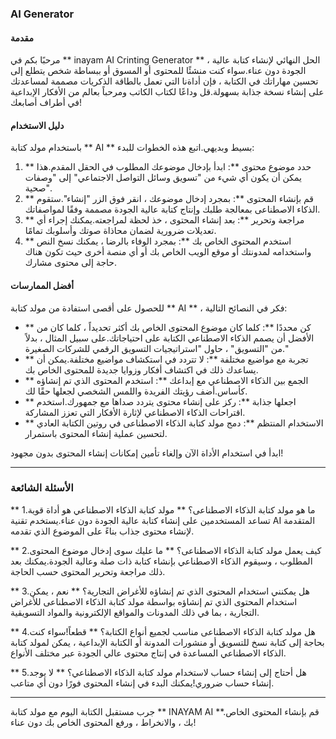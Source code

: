 ### AI Generator

#### مقدمة
مرحبًا بكم في ** inayam AI Crinting Generator ** ، الحل النهائي لإنشاء كتابة عالية الجودة دون عناء.سواء كنت منشئًا للمحتوى أو المسوق أو ببساطة شخص يتطلع إلى تحسين مهاراتك في الكتابة ، فإن أداةنا التي تعمل بالطاقة الذكريات مصممة لمساعدتك على إنشاء نسخة جذابة بسهولة.قل وداعًا لكتاب الكاتب ومرحباً بعالم من الأفكار الإبداعية في أطراف أصابعك!

#### دليل الاستخدام
باستخدام مولد كتابة ** AI ** بسيط وبديهي.اتبع هذه الخطوات للبدء:

1. ** حدد موضوع محتوى **: ابدأ بإدخال موضوعك المطلوب في الحقل المقدم.هذا يمكن أن يكون أي شيء من "تسويق وسائل التواصل الاجتماعي" إلى "وصفات صحية".
2. ** قم بإنشاء المحتوى **: بمجرد إدخال موضوعك ، انقر فوق الزر "إنشاء".ستقوم الذكاء الاصطناعى بمعالجة طلبك وإنتاج كتابة عالية الجودة مصممة وفقًا لمواصفاتك.
3. ** مراجعة وتحرير **: بعد إنشاء المحتوى ، خذ لحظة لمراجعته.يمكنك إجراء أي تعديلات ضرورية لضمان محاذاة صوتك وأسلوبك تمامًا.
4. ** استخدم المحتوى الخاص بك **: بمجرد الوفاء بالرضا ، يمكنك نسخ النص واستخدامه لمدونتك أو موقع الويب الخاص بك أو أي منصة أخرى حيث تكون هناك حاجة إلى محتوى مشارك.

#### أفضل الممارسات
للحصول على أقصى استفادة من مولد كتابة ** AI ** ، فكر في النصائح التالية:

- ** كن محددًا **: كلما كان موضوع المحتوى الخاص بك أكثر تحديداً ، كلما كان من الأفضل أن يصمم الذكاء الاصطناعي الكتابة على احتياجاتك.على سبيل المثال ، بدلاً من "التسويق" ، حاول "استراتيجيات التسويق الرقمي للشركات الصغيرة."
- ** تجربة مع مواضيع مختلفة **: لا تتردد في استكشاف مواضيع مختلفة.يمكن أن يساعدك ذلك في اكتشاف أفكار وزوايا جديدة للمحتوى الخاص بك.
- ** الجمع بين الذكاء الاصطناعي مع إبداعك **: استخدم المحتوى الذي تم إنشاؤه كأساس.أضف رؤيتك الفريدة واللمس الشخصي لجعلها حقًا لك.
- ** اجعلها جذابة **: ركز على إنشاء محتوى يتردد صداها مع جمهورك.استخدم اقتراحات الذكاء الاصطناعي لإثارة الأفكار التي تعزز المشاركة.
- ** الاستخدام المنتظم **: دمج مولد كتابة الذكاء الاصطناعى في روتين الكتابة العادي لتحسين عملية إنشاء المحتوى باستمرار.

ابدأ في استخدام الأداة الآن وإلغاء تأمين إمكانات إنشاء المحتوى بدون مجهود!

---

### الأسئلة الشائعة

** 1.ما هو مولد كتابة الذكاء الاصطناعى؟ **
مولد كتابة الذكاء الاصطناعي هو أداة قوية تساعد المستخدمين على إنشاء كتابة عالية الجودة دون عناء.يستخدم تقنية AI المتقدمة لإنشاء محتوى جذاب بناءً على الموضوع الذي تقدمه.

** 2.كيف يعمل مولد كتابة الذكاء الاصطناعى؟ **
ما عليك سوى إدخال موضوع المحتوى المطلوب ، وسيقوم الذكاء الاصطناعي بإنشاء كتابة ذات صلة وعالية الجودة.يمكنك بعد ذلك مراجعة وتحرير المحتوى حسب الحاجة.

** 3.هل يمكنني استخدام المحتوى الذي تم إنشاؤه للأغراض التجارية؟ **
نعم ، يمكن استخدام المحتوى الذي تم إنشاؤه بواسطة مولد كتابة الذكاء الاصطناعى للأغراض التجارية ، بما في ذلك المدونات والمواقع الإلكترونية والمواد التسويقية.

** 4.هل مولد كتابة الذكاء الاصطناعى مناسب لجميع أنواع الكتابة؟ **
قطعاً!سواء كنت بحاجة إلى كتابة نسخ للتسويق أو منشورات المدونة أو الكتابة الإبداعية ، يمكن لمولد كتابة الذكاء الاصطناعي المساعدة في إنتاج محتوى عالي الجودة عبر مختلف الأنواع.

** 5.هل أحتاج إلى إنشاء حساب لاستخدام مولد كتابة الذكاء الاصطناعي؟ **
لا يوجد إنشاء حساب ضروري!يمكنك البدء في إنشاء المحتوى فورًا دون أي متاعب.

---

جرب مستقبل الكتابة اليوم مع مولد كتابة ** INAYAM AI **.قم بإنشاء المحتوى الخاص بك ، والانخراط ، ورفع المحتوى الخاص بك دون عناء!